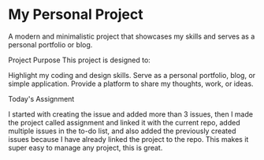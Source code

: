 # My Personal Project
A modern and minimalistic project that showcases my skills and serves as a personal portfolio or blog.

Project Purpose
This project is designed to:

Highlight my coding and design skills.
Serve as a personal portfolio, blog, or simple application.
Provide a platform to share my thoughts, work, or ideas.



Today's Assignment

I started with creating the issue and added more than 3 issues, then I made the project called assignment and linked it with the current repo, added multiple issues in the to-do list, and also added the previously created issues because I have already linked the project to the repo. This makes it super easy to manage any project, this is great.
